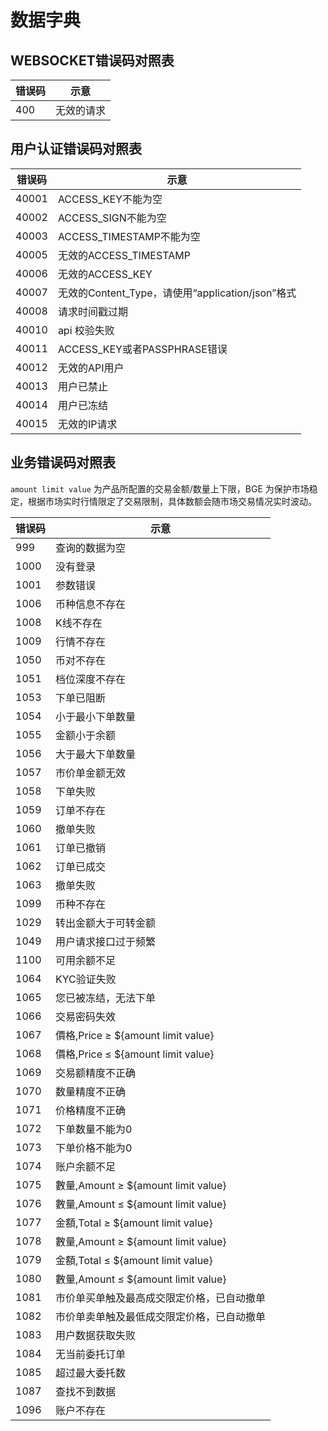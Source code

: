 # 数据字典


## WEBSOCKET错误码对照表
|错误码|示意|
|---|---|
|400| 无效的请求|


## 用户认证错误码对照表

|错误码|示意|
|---|---|
|40001| ACCESS_KEY不能为空|
|40002| ACCESS_SIGN不能为空|
|40003| ACCESS_TIMESTAMP不能为空|
|40005| 无效的ACCESS_TIMESTAMP|
|40006| 无效的ACCESS_KEY|
|40007| 无效的Content_Type，请使用“application/json”格式|
|40008| 请求时间戳过期|
|40010| api 校验失败|
|40011| ACCESS_KEY或者PASSPHRASE错误|
|40012| 无效的API用户|
|40013| 用户已禁止|
|40014| 用户已冻结|
|40015| 无效的IP请求|

## 业务错误码对照表

`amount limit value` 为产品所配置的交易金额/数量上下限，BGE 为保护市场稳定，根据市场实时行情限定了交易限制，具体数额会随市场交易情况实时波动。

|错误码|示意|
|---|---|
|999| 查询的数据为空|
|1000| 没有登录|
|1001| 参数错误|
|1006| 币种信息不存在|
|1008| K线不存在|
|1009| 行情不存在|
|1050| 币对不存在|
|1051| 档位深度不存在|
|1053| 下单已阻断|
|1054| 小于最小下单数量|
|1055| 金额小于余额|
|1056| 大于最大下单数量|
|1057| 市价单金额无效|
|1058| 下单失败|
|1059| 订单不存在|
|1060| 撤单失败|
|1061| 订单已撤销|
|1062| 订单已成交|
|1063| 撤单失败|
|1099| 币种不存在|
|1029| 转出金额大于可转金额|
|1049| 用户请求接口过于频繁|
|1100| 可用余额不足|
|1064| KYC验证失败|
|1065| 您已被冻结，无法下单|
|1066| 交易密码失效|
|1067|價格,Price ≥ ${amount limit value} |
|1068|價格,Price ≤ ${amount limit value} |
|1069|交易额精度不正确|
|1070|数量精度不正确|
|1071|价格精度不正确|
|1072|下单数量不能为0|
|1073|下单价格不能为0|
|1074|账户余额不足|
|1075|數量,Amount ≥ ${amount limit value} |
|1076|數量,Amount ≤ ${amount limit value}|
|1077|金額,Total ≥ ${amount limit value}|
|1078|數量,Amount ≥ ${amount limit value}|
|1079|金額,Total ≤ ${amount limit value}|
|1080|數量,Amount ≤ ${amount limit value}|
|1081|市价单买单触及最高成交限定价格，已自动撤单|
|1082|市价单卖单触及最低成交限定价格，已自动撤单|
|1083|用户数据获取失败|
|1084|无当前委托订单|
|1085|超过最大委托数|
|1087| 查找不到数据|
|1096| 账户不存在|




